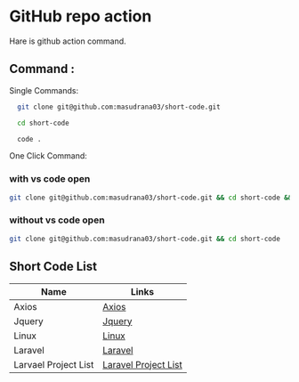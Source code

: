 # GitHub repo action
Hare is github action command.

## Command :

Single Commands:

```bash
  git clone git@github.com:masudrana03/short-code.git
```


```bash
  cd short-code
```

```bash
  code .
```

One Click Command:

### with vs code open

```bash
git clone git@github.com:masudrana03/short-code.git && cd short-code && code .
```
### without vs code open

```bash
git clone git@github.com:masudrana03/short-code.git && cd short-code
```



## Short Code List



| Name       | Links                          | 
|---------------|--------------------------------------|
| Axios | [ Axios ](https://github.com/masudrana03/short-code/blob/master/readme/axios.md) | 
| Jquery | [ Jquery ](https://github.com/masudrana03/short-code/blob/master/readme/jquery.md) |
| Linux |  [ Linux ](https://github.com/masudrana03/short-code/blob/master/readme/linux.md) |
| Laravel | [ Laravel ](https://github.com/masudrana03/short-code/blob/master/readme/laravel.md) |
| Larvael Project List | [ Laravel Project List ](https://github.com/masudrana03/short-code/blob/master/readme/laravel-project-list.md) |
